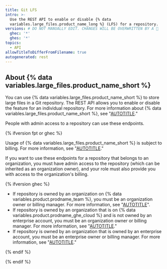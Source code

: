 ```yaml
---
title: Git LFS
intro: >-
  Use the REST API to enable or disable {% data
  variables.large_files.product_name_long %} (LFS) for a repository.
versions: # DO NOT MANUALLY EDIT. CHANGES WILL BE OVERWRITTEN BY A 🤖
  ghec: '*'
  ghes: '*'
topics:
  - API
allowTitleToDifferFromFilename: true
autogenerated: rest
---
```


## About {% data variables.large_files.product_name_short %}

You can use {% data variables.large_files.product_name_short %} to store large files in a Git repository. The REST API allows you to enable or disable the feature for an individual repository. For more information about  {% data variables.large_files.product_name_short %}, see "[AUTOTITLE](/repositories/working-with-files/managing-large-files/about-git-large-file-storage)."

People with admin access to a repository can use these endpoints.

{% ifversion fpt or ghec %}

Usage of {% data variables.large_files.product_name_short %} is subject to billing. For more information, see "[AUTOTITLE](/billing/managing-billing-for-git-large-file-storage/about-billing-for-git-large-file-storage)."

If you want to use these endpoints for a repository that belongs to an organization, you must have admin access to the repository (which can be inherited as an organization owner), and your role must also provide you with access to the organization's billing.

{% ifversion ghec %}

- If repository is owned by an organization on {% data variables.product.prodname_team %}, you must be an organization owner or billing manager. For more information, see "[AUTOTITLE](/organizations/managing-peoples-access-to-your-organization-with-roles/roles-in-an-organization#organization-owners)".
- If repository is owned by an organization that is on {% data variables.product.prodname_ghe_cloud %} and is not owned by an enterprise account, you must be an organization owner or billing manager. For more information, see "[AUTOTITLE](/organizations/managing-peoples-access-to-your-organization-with-roles/roles-in-an-organization#organization-owners)."
- If repository is owned by an organization that is owned by an enterprise account, you must be an enterprise owner or billing manager. For more information, see "[AUTOTITLE](/admin/user-management/managing-users-in-your-enterprise/roles-in-an-enterprise#enterprise-owners)."

{% endif %}

{% endif %}

<!-- Content after this section is automatically generated -->
